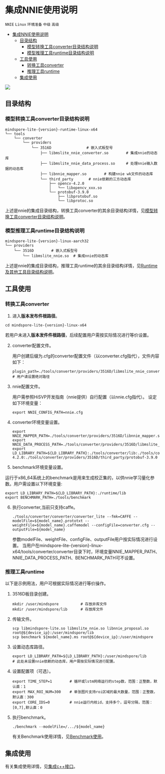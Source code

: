 # 集成NNIE使用说明

`NNIE` `Linux` `环境准备` `中级` `高级`

<!-- TOC -->

- [集成NNIE使用说明](#集成NNIE使用说明)
    - [目录结构](#目录结构)
        - [模型转换工具converter目录结构说明](#模型转换工具converter目录结构说明)
        - [模型推理工具runtime目录结构说明](#模型推理工具Runtime目录结构说明)
    - [工具使用](#工具使用)
        - [转换工具converter](#转换工具converter)
        - [推理工具runtime](#推理工具runtime)
    - [集成使用](#集成使用)

<!-- /TOC -->

<a href="https://gitee.com/mindspore/docs/blob/master/tutorials/lite/source_zh_cn/use/nnie.md" target="_blank"><img src="https://gitee.com/mindspore/docs/raw/master/resource/_static/logo_source.png"></a>

## 目录结构

### 模型转换工具converter目录结构说明

```text
mindspore-lite-{version}-runtime-linux-x64
└── tools
    └── converter
        └── providers
            └── 3516D                # 嵌入式板型号
                ├── libmslite_nnie_converter.so        # 集成nnie的动态库
                ├── libmslite_nnie_data_process.so     # 处理nnie输入数据的动态库
                ├── libnnie_mapper.so        # 构建nnie wk文件的动态库
                └── third_party       # nnie依赖的三方动态库
                    ├── opencv-4.2.0
                    │   └── libopencv_xxx.so
                    └── protobuf-3.9.0
                        ├── libprotobuf.so
                        └── libprotoc.so
```

上述是nnie的集成目录结构，转换工具converter的其余目录结构详情，见[模型转换工具converter目录结构说明](https://www.mindspore.cn/tutorial/lite/zh-CN/master/use/build.html#converter)。

### 模型推理工具runtime目录结构说明

```text
mindspore-lite-{version}-linux-aarch32
└── providers
    └── 3516D        # 嵌入式板型号
        └── libmslite_nnie.so  # 集成nnie的动态库
```

上述是nnie的集成目录结构，推理工具runtime的其余目录结构详情，见[Runtime及其他工具目录结构说明](https://www.mindspore.cn/tutorial/lite/zh-CN/master/use/build.html#runtime)。

## 工具使用

### 转换工具converter

1. 进入**版本发布件根路径**。

  ```text
  cd mindspore-lite-{version}-linux-x64
  ```

  若用户未进入**版本发件件根路径**，后续配置用户需按实际情况进行等价设置。

2. converter配置文件。

   用户创建后缀为.cfg的converter配置文件（以converter.cfg指代），文件内容如下：

   ```text
   plugin_path=./tools/converter/providers/3516D/libmslite_nnie_converter.so    # 用户请设置绝对路径
   ```

3. nnie配置文件。

   用户需参照HiSVP开发指南（nnie提供）自行配置（以nnie.cfg指代）。
   设定如下环境变量：

   ```shell
   export NNIE_CONFIG_PATH=nnie.cfg
   ```

4. converter环境变量设置。

   ```shell
   export NNIE_MAPPER_PATH=./tools/converter/providers/3516D/libnnie_mapper.so
   export NNIE_DATA_PROCESS_PATH=./tools/converter/providers/3516D/libmslite_nnie_data_process.so
   export LD_LIBRARY_PATH=${LD_LIBRARY_PATH}:./tools/converter/lib:./tools/converter/providers/3516D/third_party/opencv-4.2.0:./tools/converter/providers/3516D/third_party/protobuf-3.9.0
   ```

5. benchmark环境变量设置。

  运行于x86_64系统上的benchmark是用来生成校正集的，以供nnie学习量化参数。用户需设置以下环境变量:

   ```shell
   export LD_LIBRARY_PATH=${LD_LIBRARY_PATH}:./runtime/lib
   export BENCHMARK_PATH=./tools/benchmark
   ```

6. 执行converter,当前只支持caffe。

   ```text
   ./tools/converter/converter/converter_lite --fmk=CAFFE --modelFile=${model_name}.prototxt --weightFile=${model_name}.caffemodel --configFile=converter.cfg --outputFile=${model_name}
   ```

   参数modelFile、weightFile、configFile、outputFile用户按实际情况进行设置。
   当用户在mindspore-lite-{version}-linux-x64/tools/converter/converter目录下时，环境变量NNIE_MAPPER_PATH、NNIE_DATA_PROCESS_PATH、BENCHMARK_PATH可不设置。

### 推理工具runtime

以下是示例用法，用户可根据实际情况进行等价操作。

1. 3516D板目录创建。

   ```text
   mkdir /user/mindspore          # 存放非库文件
   mkdir /user/mindspore/lib      # 存放库文件
   ```

2. 传输文件。

   ```text
   scp libmindspore-lite.so libmslite_nnie.so libnnie_proposal.so root@${device_ip}:/user/mindspore/lib
   scp benchmark ${model_name}.ms root@${device_ip}:/user/mindspore
   ```

3. 设置动态库路径。

   ```shell
   export LD_LIBRARY_PATH=${LD_LIBRARY_PATH}:/user/mindspore/lib       # 此处未设置nnie依赖的动态库，用户需按实际情况进行配置。
   ```

4. 设置配置项（可选）。

   ```shell
   export TIME_STEP=1        # 循环或lstm网络运行的step数，范围：正整数，默认直：1
   export MAX_ROI_NUM=300    # 单张图片支持roi区域的最大数量，范围：正整数，默认直：300
   export CORE_IDS=0         # nnie运行内核id，支持多个，逗号分隔，范围：[0,7],默认直：0
   ```

5. 执行benchmark。

   ```text
   ./benchmark --modelFile=/.../${model_name}
   ```

   有关Benchmark使用详情，见[Benchmark使用](https://www.mindspore.cn/tutorial/lite/zh-CN/master/use/benchmark_tool.html)。

## 集成使用

有关集成使用详情，见[集成c++接口](https://www.mindspore.cn/tutorial/lite/zh-CN/master/use/runtime_cpp.html)。
